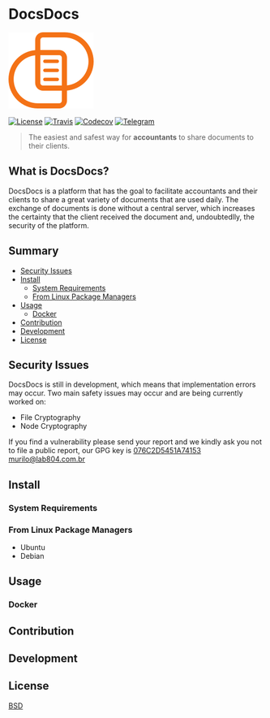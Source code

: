 # DocsDocs

![DocsDocs Logo](assets/client/images/logo.png)

[![License](https://img.shields.io/badge/License-BSD-blue.svg?style=for-the-badge)](LICENSE)
[![Travis](https://img.shields.io/travis/murilobsd/docsdocs/master.svg?style=for-the-badge)](https://travis-ci.org/murilobsd/docsdocs)
[![Codecov](https://img.shields.io/codecov/c/gh/murilobsd/docsdocs.svg?style=for-the-badge)](https://codecov.io/gh/murilobsd/docsdocs)
[![Telegram](https://img.shields.io/badge/telegram-chat-blue.svg?style=for-the-badge&logo=telegram)](https://t.me/joinchat/BEU4pxK-Ow8IXiKTQEJZxg)

> The easiest and safest way for **accountants** to share documents to their clients.

## What is DocsDocs?

DocsDocs is a platform that has the goal to facilitate accountants and their clients to share a great variety of documents that are used daily. The exchange of documents is done without a central server, which increases the certainty that the client received the document and, undoubtedlly, the security of the platform.  

## Summary

- [Security Issues](#questoes-de-seguranca)
- [Install](#instalacao)
    - [System Requirements](#requisitos-do-sistema)
    - [From Linux Package Managers](#pacotes-linux)
- [Usage](#uso)
    - [Docker](#docker)
- [Contribution](#contribuicao)
- [Development](#desenvolvimento)
- [License](#licenca)

## Security Issues

DocsDocs is still in development, which means that implementation errors may occur. 
Two main safety issues may occur and are being currently worked on:

- File Cryptography 
- Node Cryptography 

If you find a vulnerability please send your report and we kindly ask you not to file a public report, our GPG key is [076C2D5451A74153](https://murilo.net.br) murilo@lab804.com.br

## Install

### System Requirements

### From Linux Package Managers

- Ubuntu
- Debian

## Usage

### Docker

## Contribution

## Development

## License

[BSD](LICENSE)
